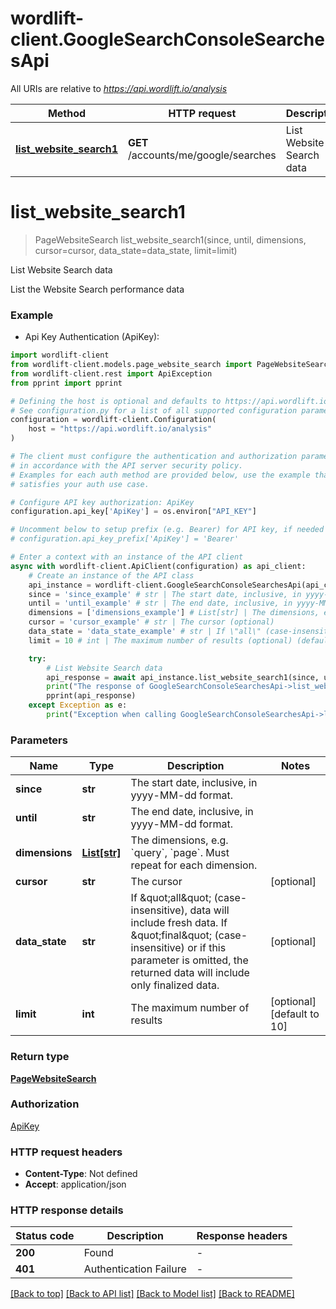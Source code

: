 # wordlift-client.GoogleSearchConsoleSearchesApi

All URIs are relative to *https://api.wordlift.io/analysis*

Method | HTTP request | Description
------------- | ------------- | -------------
[**list_website_search1**](GoogleSearchConsoleSearchesApi.md#list_website_search1) | **GET** /accounts/me/google/searches | List Website Search data


# **list_website_search1**
> PageWebsiteSearch list_website_search1(since, until, dimensions, cursor=cursor, data_state=data_state, limit=limit)

List Website Search data

List the Website Search performance data

### Example

* Api Key Authentication (ApiKey):

```python
import wordlift-client
from wordlift-client.models.page_website_search import PageWebsiteSearch
from wordlift-client.rest import ApiException
from pprint import pprint

# Defining the host is optional and defaults to https://api.wordlift.io/analysis
# See configuration.py for a list of all supported configuration parameters.
configuration = wordlift-client.Configuration(
    host = "https://api.wordlift.io/analysis"
)

# The client must configure the authentication and authorization parameters
# in accordance with the API server security policy.
# Examples for each auth method are provided below, use the example that
# satisfies your auth use case.

# Configure API key authorization: ApiKey
configuration.api_key['ApiKey'] = os.environ["API_KEY"]

# Uncomment below to setup prefix (e.g. Bearer) for API key, if needed
# configuration.api_key_prefix['ApiKey'] = 'Bearer'

# Enter a context with an instance of the API client
async with wordlift-client.ApiClient(configuration) as api_client:
    # Create an instance of the API class
    api_instance = wordlift-client.GoogleSearchConsoleSearchesApi(api_client)
    since = 'since_example' # str | The start date, inclusive, in yyyy-MM-dd format.
    until = 'until_example' # str | The end date, inclusive, in yyyy-MM-dd format.
    dimensions = ['dimensions_example'] # List[str] | The dimensions, e.g. `query`, `page`. Must repeat for each dimension.
    cursor = 'cursor_example' # str | The cursor (optional)
    data_state = 'data_state_example' # str | If \"all\" (case-insensitive), data will include fresh data. If \"final\" (case-insensitive) or if this parameter is omitted, the returned data will include only finalized data. (optional)
    limit = 10 # int | The maximum number of results (optional) (default to 10)

    try:
        # List Website Search data
        api_response = await api_instance.list_website_search1(since, until, dimensions, cursor=cursor, data_state=data_state, limit=limit)
        print("The response of GoogleSearchConsoleSearchesApi->list_website_search1:\n")
        pprint(api_response)
    except Exception as e:
        print("Exception when calling GoogleSearchConsoleSearchesApi->list_website_search1: %s\n" % e)
```



### Parameters


Name | Type | Description  | Notes
------------- | ------------- | ------------- | -------------
 **since** | **str**| The start date, inclusive, in yyyy-MM-dd format. | 
 **until** | **str**| The end date, inclusive, in yyyy-MM-dd format. | 
 **dimensions** | [**List[str]**](str.md)| The dimensions, e.g. &#x60;query&#x60;, &#x60;page&#x60;. Must repeat for each dimension. | 
 **cursor** | **str**| The cursor | [optional] 
 **data_state** | **str**| If \&quot;all\&quot; (case-insensitive), data will include fresh data. If \&quot;final\&quot; (case-insensitive) or if this parameter is omitted, the returned data will include only finalized data. | [optional] 
 **limit** | **int**| The maximum number of results | [optional] [default to 10]

### Return type

[**PageWebsiteSearch**](PageWebsiteSearch.md)

### Authorization

[ApiKey](../README.md#ApiKey)

### HTTP request headers

 - **Content-Type**: Not defined
 - **Accept**: application/json

### HTTP response details

| Status code | Description | Response headers |
|-------------|-------------|------------------|
**200** | Found |  -  |
**401** | Authentication Failure |  -  |

[[Back to top]](#) [[Back to API list]](../README.md#documentation-for-api-endpoints) [[Back to Model list]](../README.md#documentation-for-models) [[Back to README]](../README.md)

